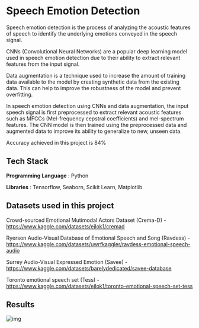 
# Speech Emotion Detection

Speech emotion detection is the process of analyzing the acoustic features of speech to identify the underlying emotions conveyed in the speech signal. 

CNNs (Convolutional Neural Networks) are a popular deep learning model used in speech emotion detection due to their ability to extract relevant features from the input signal.

Data augmentation is a technique used to increase the amount of training data available to the model by creating synthetic data from the existing data. This can help to improve the robustness of the model and prevent overfitting.

In speech emotion detection using CNNs and data augmentation, the input speech signal is first preprocessed to extract relevant acoustic features such as MFCCs (Mel-frequency cepstral coefficients) and mel-spectrum features. The CNN model is then trained using the preprocessed data and augmented data to improve its ability to generalize to new, unseen data.

Accuracy achieved in this project is 84%

## Tech Stack

**Programming Language** : Python

**Libraries** : Tensorflow, Seaborn, Scikit Learn, Matplotlib


## Datasets used in this project


Crowd-sourced Emotional Mutimodal Actors Dataset (Crema-D) - https://www.kaggle.com/datasets/ejlok1/cremad

Ryerson Audio-Visual Database of Emotional Speech and Song (Ravdess) - https://www.kaggle.com/datasets/uwrfkaggler/ravdess-emotional-speech-audio

Surrey Audio-Visual Expressed Emotion (Savee) - https://www.kaggle.com/datasets/barelydedicated/savee-database

Toronto emotional speech set (Tess) - https://www.kaggle.com/datasets/ejlok1/toronto-emotional-speech-set-tess


## Results

![img](https://user-images.githubusercontent.com/62587809/232040513-d5dc7965-6483-47c2-bae7-79b01d974e5b.png)
